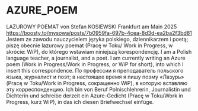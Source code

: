 # AZURE_POEM
LAZUROWY POEMAT von Stefan KOSIEWSKI Frankfurt am Main 2025 
https://boosty.to/mysowa/posts/7b0959fa-697b-4cea-8d3d-ea2ba2f3bd81
Jestem ze zawodu nauczycielem języka polskiego, dziennikarzem i poetą; piszę obecnie lazurowy poemat (Pracę w Toku/ Work in Progress, w skrócie: WiP), do którego wstawiam niniejszą korespondencję.
I am a Polish language teacher, a journalist, and a poet. I am currently writing an Azure poem (Work in Progress/Work in Progress, or WiP for short), into which I insert this correspondence.
По профессии я преподаватель польского языка, журналист и поэт; в настоящее время я пишу поэму «Лазурь» (Pracę w Toku/Work in Progress, сокращенно WiP), в которую вставляю эту корреспонденцию.
Ich bin von Beruf Polnischlehrerin, Journalistin und Dichterin und schreibe derzeit ein Azure-Gedicht (Pracę w Toku/Work in Progress, kurz WiP), in das ich diesen Briefwechsel einfüge.
